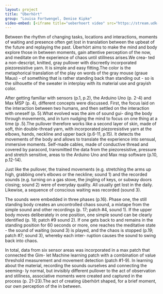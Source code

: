 ```yaml
---
layout: project
title: "Überhört"
group: "Louisa Fortwengel, Denise Kipke"
video-embed: [<iframe title="ueberhoert video" src="https://stream.udk-berlin.de/videos/embed/4c845bbc-9220-44c9-8838-d353f32dd9a1" allowfullscreen="" sandbox="allow-same-origin allow-scripts allow-popups" width="560" height="315" frameborder="0"></iframe>]
---
```


Between the rhythm of changing tasks, locations and interactions, moments of waiting and presence often get lost in translation between the upbeat of the future and replaying the past. Überhört aims to make the mind and body explore those in between moments, gain attentive perception of the now, and meditate on the experience of chaos until stillness arises.We crea- ted a non-descript, knitted, gray pullover with discreetly incorporated piezoresistive yarn. It
is simple and easy fitting.The color is the metaphorical translation of the play on words of the gray mouse (graue Maus) - of something that is rather standing back than standing out - so is the silhouette of the sweater in interplay with its material use and grayish color.

After getting familiar with sensors (p.1, p.2), the Arduino Uno (p. 2-4) and Max MSP (p. 4), different concepts were discussed. First, the focus laid on the interaction between two humans, and then settled on the interaction with oneself (p. 5).What evolved was the aim of sound gui- ding the body through movements, and in turn nudging the mind to focus on one thing at a time (p .5).The pullover therefore works like a second layer of skin, made of soft, thin double-thread yarn, with incorporated piezoresistive yarn at the elbows, hands, neckline and upper back (p.6-11, p.15). It detects the movements of the body and allows to translate the experience into sensual, immersive moments. Self-made cables, made of conductive thread and covered by paracord, transmitted the data from the piezoresistive, pressure and stretch sensitive, areas to the Arduino Uno and Max msp software (p.10, p.12-14).

Just like the pullover, the trained movements (e.g. stretching the arms up high, grabbing one‘s elbows or the neckline; sound 1) and the recorded sounds (e.g. turning on a gas stove, the jingling of keys, or subway doors closing; sound 2) were of everyday quality. All usually get lost in the daily. Likewise, a sequence of conscious waiting was recorded (sound 3).

The sounds were embedded in three phases (p.16). Phase one, the still standing body creates an uncontrolled chaos sound, a mixtape from the simple sound and other recordings (p. 17; patch #4, sound 1). If the upper body moves deliberately in one position, one simple sound can be clearly identified (p. 18; patch #9 sound 2). If one gets back to and remains in the standing position for 60 seconds or more, one reaches the meditative state - the sound of waiting (sound 3) is played, and the chaos is stopped (p.19; patch #7; sound 3), whereby each inter- ruption causes the sound to swing back into chaos.

In total, data from six sensor areas was incorporated in a max patch that connected the Gim- let Machine learning patch with a combination of value threshold measurement and movement detection (patch #1-9).
In learning about the material, recording the sounds ourselves and connecting the seeming- ly normal, but invisibly different pullover to the act of observation and stillness, associative moments were created and captured in the process (p. 21-23).The act of creating überhört shaped, for a brief moment, our own perception of the in between.